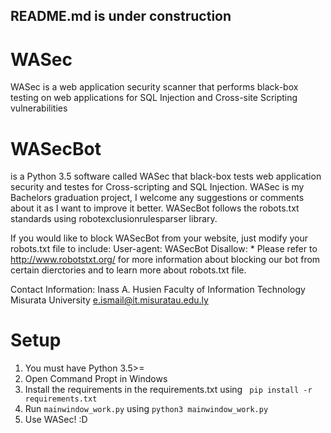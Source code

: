 ## README.md is under construction 

# WASec
WASec is a web application security scanner that performs black-box testing on web applications for SQL Injection and Cross-site Scripting vulnerabilities

# WASecBot

is a Python 3.5 software called WASec that black-box tests web application security and testes for Cross-scripting and SQL Injection. WASec is my Bachelors graduation project, I welcome any suggestions or comments about it as I want to improve it better.
WASecBot follows the robots.txt standards using robotexclusionrulesparser library.

If you would like to block WASecBot from your website, just modify your robots.txt file to include:
User-agent: WASecBot
Disallow: *
Please refer to http://www.robotstxt.org/ for more information about blocking our bot from certain dierctories and to learn more about robots.txt file.

Contact Information:
Inass A. Husien
Faculty of Information Technology
Misurata University
e.ismail@it.misuratau.edu.ly

# Setup
1. You must have Python 3.5>=
2. Open Command Propt in Windows
2. Install the requirements in the requirements.txt using ``` pip install -r requirements.txt``` 
3. Run ```mainwindow_work.py``` using ```python3 mainwindow_work.py```
4. Use WASec! :D
